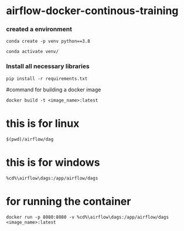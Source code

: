 # airflow-docker-continous-training

### created a environment
```
conda create -p venv python==3.8

conda activate venv/
```
### Install all necessary libraries
```
pip install -r requirements.txt
```

#command for building a docker image

```
docker build -t <image_name>:latest
```

# this is for linux

```
$(pwd)/airflow/dag
```

# this is for windows

```
%cd%\airflow\dags:/app/airflow/dags 
```
# for running the container

```
docker run -p 8080:8080 -v %cd%\airflow\dags:/app/airflow/dags <image_name>:latest
```

